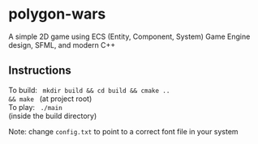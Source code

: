 # polygon-wars
A simple 2D game using ECS (Entity, Component, System) Game Engine design, SFML, and modern C++

## Instructions
To build: <code> mkdir build && cd build && cmake .. && make </code> (at project root)<br>
To play: <code> ./main </code> (inside the build directory)

Note: change <code>config.txt</code> to point to a correct font file in your system
